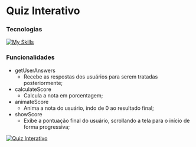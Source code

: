 # Quiz Interativo

### Tecnologias
[![My Skills](https://skillicons.dev/icons?i=bootstrap,js)](https://skillicons.dev)

### Funcionalidades

- getUserAnswers
	- Recebe as respostas dos usuários para serem tratadas posteriormente;
- calculateScore
	 - Calcula a nota em porcentagem;
- animateScore
	- Anima a nota do usuário, indo de 0 ao resultado final;
- showScore
	- Exibe a pontuação final do usuário, scrollando a tela para o início de forma progressiva;

[![Quiz Interativo](https://i.imgur.com/lS96Vmh.png "Quiz Interativo")](https://i.imgur.com/lS96Vmh.png "Quiz Interativo")
